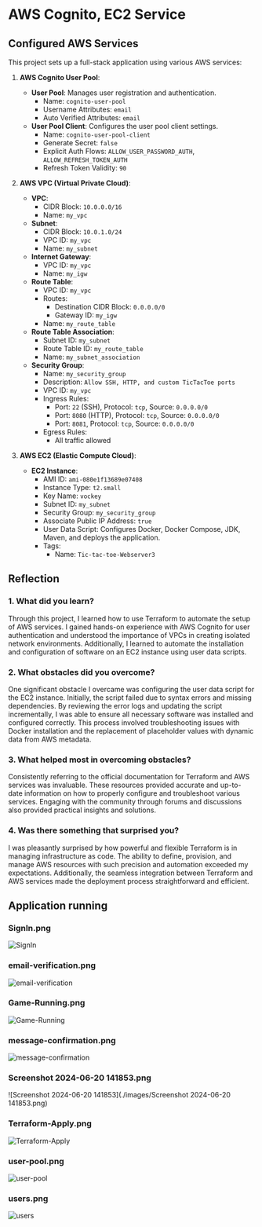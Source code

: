 # AWS Cognito, EC2 Service

## Configured AWS Services

This project sets up a full-stack application using various AWS services:

1. **AWS Cognito User Pool**:
   - **User Pool**: Manages user registration and authentication.
     - Name: `cognito-user-pool`
     - Username Attributes: `email`
     - Auto Verified Attributes: `email`
   - **User Pool Client**: Configures the user pool client settings.
     - Name: `cognito-user-pool-client`
     - Generate Secret: `false`
     - Explicit Auth Flows: `ALLOW_USER_PASSWORD_AUTH`, `ALLOW_REFRESH_TOKEN_AUTH`
     - Refresh Token Validity: `90`

2. **AWS VPC (Virtual Private Cloud)**:
   - **VPC**:
     - CIDR Block: `10.0.0.0/16`
     - Name: `my_vpc`
   - **Subnet**:
     - CIDR Block: `10.0.1.0/24`
     - VPC ID: `my_vpc`
     - Name: `my_subnet`
   - **Internet Gateway**:
     - VPC ID: `my_vpc`
     - Name: `my_igw`
   - **Route Table**:
     - VPC ID: `my_vpc`
     - Routes:
       - Destination CIDR Block: `0.0.0.0/0`
       - Gateway ID: `my_igw`
     - Name: `my_route_table`
   - **Route Table Association**:
     - Subnet ID: `my_subnet`
     - Route Table ID: `my_route_table`
     - Name: `my_subnet_association`
   - **Security Group**:
     - Name: `my_security_group`
     - Description: `Allow SSH, HTTP, and custom TicTacToe ports`
     - VPC ID: `my_vpc`
     - Ingress Rules:
       - Port: `22` (SSH), Protocol: `tcp`, Source: `0.0.0.0/0`
       - Port: `8080` (HTTP), Protocol: `tcp`, Source: `0.0.0.0/0`
       - Port: `8081`, Protocol: `tcp`, Source: `0.0.0.0/0`
     - Egress Rules:
       - All traffic allowed

3. **AWS EC2 (Elastic Compute Cloud)**:
   - **EC2 Instance**:
     - AMI ID: `ami-080e1f13689e07408`
     - Instance Type: `t2.small`
     - Key Name: `vockey`
     - Subnet ID: `my_subnet`
     - Security Group: `my_security_group`
     - Associate Public IP Address: `true`
     - User Data Script: Configures Docker, Docker Compose, JDK, Maven, and deploys the application.
     - Tags: 
       - Name: `Tic-tac-toe-Webserver3`

## Reflection

### 1. What did you learn?

Through this project, I learned how to use Terraform to automate the setup of AWS services. I gained hands-on experience with AWS Cognito for user authentication and understood the importance of VPCs in creating isolated network environments. Additionally, I learned to automate the installation and configuration of software on an EC2 instance using user data scripts.

### 2. What obstacles did you overcome?

One significant obstacle I overcame was configuring the user data script for the EC2 instance. Initially, the script failed due to syntax errors and missing dependencies. By reviewing the error logs and updating the script incrementally, I was able to ensure all necessary software was installed and configured correctly. This process involved troubleshooting issues with Docker installation and the replacement of placeholder values with dynamic data from AWS metadata.

### 3. What helped most in overcoming obstacles?

Consistently referring to the official documentation for Terraform and AWS services was invaluable. These resources provided accurate and up-to-date information on how to properly configure and troubleshoot various services. Engaging with the community through forums and discussions also provided practical insights and solutions.

### 4. Was there something that surprised you?

I was pleasantly surprised by how powerful and flexible Terraform is in managing infrastructure as code. The ability to define, provision, and manage AWS resources with such precision and automation exceeded my expectations. Additionally, the seamless integration between Terraform and AWS services made the deployment process straightforward and efficient.


## Application running

### SignIn.png
![SignIn](./images/SignIn.png)

### email-verification.png
![email-verification](./images/email-verification.png)

### Game-Running.png
![Game-Running](./images/Game-Running.png)

### message-confirmation.png
![message-confirmation](./images/message-confirmation.png)

### Screenshot 2024-06-20 141853.png
![Screenshot 2024-06-20 141853](./images/Screenshot 2024-06-20 141853.png)

### Terraform-Apply.png
![Terraform-Apply](./images/Terraform-Apply.png)

### user-pool.png
![user-pool](./images/user-pool.png)

### users.png
![users](./images/users.png)
